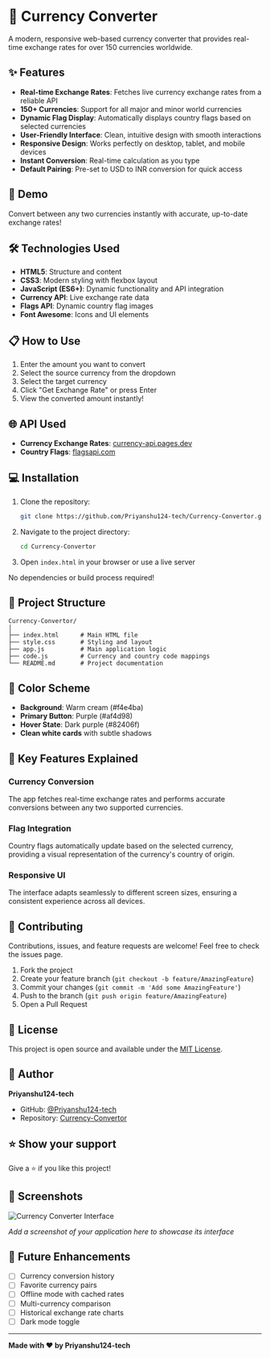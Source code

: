# 💱 Currency Converter

A modern, responsive web-based currency converter that provides real-time exchange rates for over 150 currencies worldwide.

## ✨ Features

- **Real-time Exchange Rates**: Fetches live currency exchange rates from a reliable API
- **150+ Currencies**: Support for all major and minor world currencies
- **Dynamic Flag Display**: Automatically displays country flags based on selected currencies
- **User-Friendly Interface**: Clean, intuitive design with smooth interactions
- **Responsive Design**: Works perfectly on desktop, tablet, and mobile devices
- **Instant Conversion**: Real-time calculation as you type
- **Default Pairing**: Pre-set to USD to INR conversion for quick access

## 🚀 Demo

Convert between any two currencies instantly with accurate, up-to-date exchange rates!

## 🛠️ Technologies Used

- **HTML5**: Structure and content
- **CSS3**: Modern styling with flexbox layout
- **JavaScript (ES6+)**: Dynamic functionality and API integration
- **Currency API**: Live exchange rate data
- **Flags API**: Dynamic country flag images
- **Font Awesome**: Icons and UI elements

## 📋 How to Use

1. Enter the amount you want to convert
2. Select the source currency from the dropdown
3. Select the target currency
4. Click "Get Exchange Rate" or press Enter
5. View the converted amount instantly!

## 🌐 API Used

- **Currency Exchange Rates**: [currency-api.pages.dev](https://2024-03-06.currency-api.pages.dev/v1/currencies/)
- **Country Flags**: [flagsapi.com](https://flagsapi.com/)

## 💻 Installation

1. Clone the repository:
   ```bash
   git clone https://github.com/Priyanshu124-tech/Currency-Convertor.git
   ```

2. Navigate to the project directory:
   ```bash
   cd Currency-Convertor
   ```

3. Open `index.html` in your browser or use a live server

No dependencies or build process required!

## 📁 Project Structure

```
Currency-Convertor/
│
├── index.html      # Main HTML file
├── style.css       # Styling and layout
├── app.js          # Main application logic
├── code.js         # Currency and country code mappings
└── README.md       # Project documentation
```

## 🎨 Color Scheme

- **Background**: Warm cream (#f4e4ba)
- **Primary Button**: Purple (#af4d98)
- **Hover State**: Dark purple (#82406f)
- **Clean white cards** with subtle shadows

## 🔧 Key Features Explained

### Currency Conversion
The app fetches real-time exchange rates and performs accurate conversions between any two supported currencies.

### Flag Integration
Country flags automatically update based on the selected currency, providing a visual representation of the currency's country of origin.

### Responsive UI
The interface adapts seamlessly to different screen sizes, ensuring a consistent experience across all devices.

## 🤝 Contributing

Contributions, issues, and feature requests are welcome! Feel free to check the issues page.

1. Fork the project
2. Create your feature branch (`git checkout -b feature/AmazingFeature`)
3. Commit your changes (`git commit -m 'Add some AmazingFeature'`)
4. Push to the branch (`git push origin feature/AmazingFeature`)
5. Open a Pull Request

## 📝 License

This project is open source and available under the [MIT License](LICENSE).

## 👤 Author

**Priyanshu124-tech**
- GitHub: [@Priyanshu124-tech](https://github.com/Priyanshu124-tech)
- Repository: [Currency-Convertor](https://github.com/Priyanshu124-tech/Currency-Convertor)

## ⭐ Show your support

Give a ⭐️ if you like this project!

## 📸 Screenshots

![Currency Converter Interface](https://via.placeholder.com/800x400?text=Add+Your+Screenshot+Here)

*Add a screenshot of your application here to showcase its interface*

## 🔮 Future Enhancements

- [ ] Currency conversion history
- [ ] Favorite currency pairs
- [ ] Offline mode with cached rates
- [ ] Multi-currency comparison
- [ ] Historical exchange rate charts
- [ ] Dark mode toggle

---

**Made with ❤️ by Priyanshu124-tech**
